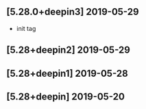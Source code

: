 ## [5.28.0+deepin3] 2019-05-29

*  init tag

## [5.28+deepin2] 2019-05-29


## [5.28+deepin1] 2019-05-28


## [5.28+deepin] 2019-05-20



